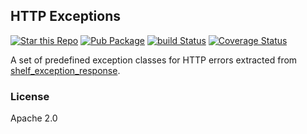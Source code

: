 ## HTTP Exceptions ##

[![Star this Repo](https://img.shields.io/github/stars/bwu-dart/http_exception.svg?style=flat)](https://github.com/bwu-dart/http_exception)
[![Pub Package](https://img.shields.io/pub/v/http_exception.svg?style=flat)](https://pub.dartlang.org/packages/http_exception)
[![build Status](https://github.com/andgar2010/http_exception/actions/workflows/build.yml/badge.svg)](https://github.com/andgar2010/http_exception/actions/workflows/build.yml)
[![Coverage Status](https://coveralls.io/repos/github/andgar2010/http_exception/badge.svg?branch=main)](https://coveralls.io/github/andgar2010/http_exception?branch=main)

A set of predefined exception classes for HTTP errors extracted from
[shelf_exception_response](https://pub.dartlang.org/packages/shelf_exception_response).

### License ###
Apache 2.0
